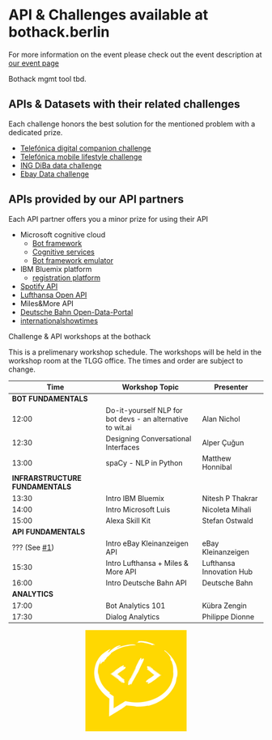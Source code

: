 # API & Challenges available at bothack.berlin
For more information on the event please check out the event description at [our event page](http://bothack.berlin)

Bothack mgmt tool tbd.

## APIs & Datasets with their related challenges
Each challenge honors the best solution for the mentioned problem with a dedicated prize.

- [Telefónica digital companion challenge][challenge-telefonica-1]
- [Telefónica mobile lifestyle challenge][challenge-telefonica-2]
- [ING DiBa data challenge][challenge-ing-diba]
- [Ebay Data challenge][challenge-ebay]

[challenge-telefonica-1]: ./telefonica/companion-challenge/README.md#challenge-1
[challenge-telefonica-2]: ./telefonica/lifestyle-challenge/README.md#challenge-2
[challenge-ing-diba]: ./ing-diba/README.md#challenge
[challenge-ebay]: ./ebay-kleinanzeigen/README.md#challenge

## APIs provided by our API partners

Each API partner offers you a minor prize for using their API

- Microsoft cognitive cloud
  - [Bot framework](https://dev.botframework.com/)
  - [Cognitive services](https://www.microsoft.com/cognitive-services)
  - [Bot framework emulator](https://download.botframework.com/bf-v3/tools/emulator/publish.htm)
- IBM Bluemix platform
  - [registration platform](https://console.ng.bluemix.net/registration/)
- [Spotify API](https://developer.spotify.com/)
- [Lufthansa Open API](https://developer.lufthansa.com/docs)
- Miles&More API
- [Deutsche Bahn Open-Data-Portal](http://data.deutschebahn.com/)
- [internationalshowtimes](https://api.internationalshowtimes.com/documentation/)

Challenge & API workshops at the bothack

This is a prelimenary workshop schedule. The workshops will be held in the workshop room at the TLGG office. The times and order are subject to change.

| Time     | Workshop Topic    | Presenter |
| -------- | ----------------- | --------- |
| **BOT FUNDAMENTALS**    |
| 12:00    | Do-it-yourself NLP for bot devs - an alternative to wit.ai | Alan Nichol                     |
| 12:30    | Designing Conversational Interfaces                        | Alper Çuğun                     |
| 13:00    | spaCy - NLP in Python                                      | Matthew Honnibal                |
| **INFRARSTRUCTURE FUNDAMENTALS**    |
| 13:30    | Intro IBM Bluemix                                          | Nitesh P Thakrar                |
| 14:00    | Intro Microsoft Luis                                       | Nicoleta Mihali                 |
| 15:00    | Alexa Skill Kit                                            | Stefan Ostwald                  |
| **API FUNDAMENTALS**    |
| ??? (See [#1][issue-1])    | Intro eBay Kleinanzeigen API             | eBay Kleinanzeigen              |
| 15:30    | Intro Lufthansa + Miles & More API                         | Lufthansa Innovation Hub        |
| 16:00    | Intro Deutsche Bahn API                                    | Deutsche Bahn                   |
| **ANALYTICS**    |
| 17:00    | Bot Analytics 101                                          | Kübra Zengin                    |
| 17:30    | Dialog Analytics                                           | Philippe Dionne                 |

[issue-1]: https://github.com/bothackBerlin/bothack-challenges/issues/1

<p align="center">
    <img alt="bothack.berlin Logo" src="bothack_logo.jpg" width="200" />
</p>
